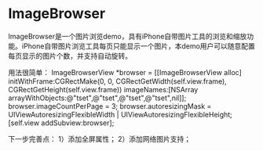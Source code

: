 ImageBrowser
============

ImageBrowser是一个图片浏览demo，具有iPhone自带图片工具的浏览和缩放功能。iPhone自带图片浏览工具每页只能显示一个图片，本demo用户可以随意配置每页显示的图片个数，并支持自动旋转。

用法很简单：
    ImageBrowserView *browser = [[ImageBrowserView alloc] initWithFrame:CGRectMake(0, 0, CGRectGetWidth(self.view.frame),  CGRectGetHeight(self.view.frame))
                                                             imageNames:[NSArray arrayWithObjects:@"tset",@"tset",@"tset",@"tset",nil]];
    browser.imageCountPerPage = 3;
    browser.autoresizingMask = UIViewAutoresizingFlexibleWidth | UIViewAutoresizingFlexibleHeight;
    [self.view addSubview:browser];


下一步完善点：
1）添加全屏属性；
2）添加网络图片支持；

